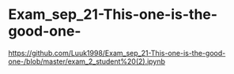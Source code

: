 # Exam_sep_21-This-one-is-the-good-one-
https://github.com/Luuk1998/Exam_sep_21-This-one-is-the-good-one-/blob/master/exam_2_student%20(2).ipynb
